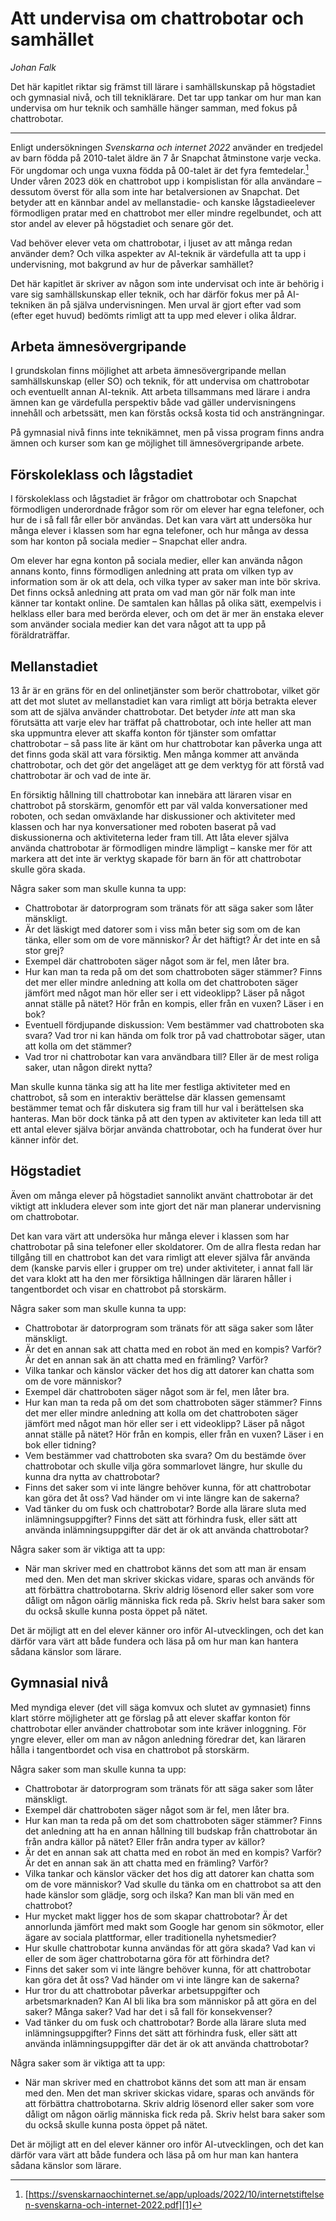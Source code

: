 # Att undervisa om chattrobotar och samhället
_Johan Falk_

Det här kapitlet riktar sig främst till lärare i samhällskunskap på högstadiet och gymnasial nivå, och till tekniklärare. Det tar upp tankar om hur man kan undervisa om hur teknik och samhälle hänger samman, med fokus på chattrobotar.

---- 

Enligt undersökningen _Svenskarna och internet 2022_ använder en tredjedel av barn födda på 2010-talet äldre än 7 år Snapchat åtminstone varje vecka. För ungdomar och unga vuxna födda på 00-talet är det fyra femtedelar.[^1] Under våren 2023 dök en chattrobot upp i kompislistan för alla användare – dessutom överst för alla som inte har betalversionen av Snapchat. Det betyder att en kännbar andel av mellanstadie- och kanske lågstadieelever förmodligen pratar med en chattrobot mer eller mindre regelbundet, och att stor andel av elever på högstadiet och senare gör det.

Vad behöver elever veta om chattrobotar, i ljuset av att många redan använder dem? Och vilka aspekter av AI-teknik är värdefulla att ta upp i undervisning, mot bakgrund av hur de påverkar samhället?

Det här kapitlet är skriver av någon som inte undervisat och inte är behörig i vare sig samhällskunskap eller teknik, och har därför fokus mer på AI-tekniken än på själva undervisningen. Men urval är gjort efter vad som (efter eget huvud) bedömts rimligt att ta upp med elever i olika åldrar.

## Arbeta ämnesövergripande
I grundskolan finns möjlighet att arbeta ämnesövergripande mellan samhällskunskap (eller SO) och teknik, för att undervisa om chattrobotar och eventuellt annan AI-teknik. Att arbeta tillsammans med lärare i andra ämnen kan ge värdefulla perspektiv både vad gäller undervisningens innehåll och arbetssätt, men kan förstås också kosta tid och ansträngningar.

På gymnasial nivå finns inte teknikämnet, men på vissa program finns andra ämnen och kurser som kan ge möjlighet till ämnesövergripande arbete.

## Förskoleklass och lågstadiet
I förskoleklass och lågstadiet är frågor om chattrobotar och Snapchat förmodligen underordnade frågor som rör om elever har egna telefoner, och hur de i så fall får eller bör användas. Det kan vara värt att undersöka hur många elever i klassen som har egna telefoner, och hur många av dessa som har konton på sociala medier – Snapchat eller andra.

Om elever har egna konton på sociala medier, eller kan använda någon annans konto, finns förmodligen anledning att prata om vilken typ av information som är ok att dela, och vilka typer av saker man inte bör skriva. Det finns också anledning att prata om vad man gör när folk man inte känner tar kontakt online. De samtalen kan hållas på olika sätt, exempelvis i helklass eller bara med berörda elever, och om det är mer än enstaka elever som använder sociala medier kan det vara något att ta upp på föräldraträffar.

## Mellanstadiet
13 år är en gräns för en del onlinetjänster som berör chattrobotar, vilket gör att det mot slutet av mellanstadiet kan vara rimligt att börja betrakta elever som att de själva använder chattrobotar. Det betyder _inte_ att man ska förutsätta att varje elev har träffat på chattrobotar, och inte heller att man ska uppmuntra elever att skaffa konton för tjänster som omfattar chattrobotar – så pass lite är känt om hur chattrobotar kan påverka unga att det finns goda skäl att vara försiktig. Men många kommer att använda chattrobotar, och det gör det angeläget att ge dem verktyg för att förstå vad chattrobotar är och vad de inte är.

En försiktig hållning till chattrobotar kan innebära att läraren visar en chattrobot på storskärm, genomför ett par väl valda konversationer med roboten, och sedan omväxlande har diskussioner och aktiviteter med klassen och har nya konversationer med roboten baserat på vad diskussionerna och aktiviteterna leder fram till. Att låta elever själva använda chattrobotar är förmodligen mindre lämpligt – kanske mer för att markera att det inte är verktyg skapade för barn än för att chattrobotar skulle göra skada.

Några saker som man skulle kunna ta upp:
* Chattrobotar är datorprogram som tränats för att säga saker som låter mänskligt.
* Är det läskigt med datorer som i viss mån beter sig som om de kan tänka, eller som om de vore människor? Är det häftigt? Är det inte en så stor grej?
* Exempel där chattroboten säger något som är fel, men låter bra.
* Hur kan man ta reda på om det som chattroboten säger stämmer? Finns det mer eller mindre anledning att kolla om det chattroboten säger jämfört med något man hör eller ser i ett videoklipp? Läser på något annat ställe på nätet? Hör från en kompis, eller från en vuxen? Läser i en bok?
* Eventuell fördjupande diskussion: Vem bestämmer vad chattroboten ska svara? Vad tror ni kan hända om folk tror på vad chattrobotar säger, utan att kolla om det stämmer?
* Vad tror ni chattrobotar kan vara användbara till? Eller är de mest roliga saker, utan någon direkt nytta?

Man skulle kunna tänka sig att ha lite mer festliga aktiviteter med en chattrobot, så som en interaktiv berättelse där klassen gemensamt bestämmer temat och får diskutera sig fram till hur val i berättelsen ska hanteras. Man bör dock tänka på att den typen av aktiviteter kan leda till att ett antal elever själva börjar använda chattrobotar, och ha funderat över hur känner inför det.

## Högstadiet
Även om många elever på högstadiet sannolikt använt chattrobotar är det viktigt att inkludera elever som inte gjort det när man planerar undervisning om chattrobotar.

Det kan vara värt att undersöka hur många elever i klassen som har chattrobotar på sina telefoner eller skoldatorer. Om de allra flesta redan har tillgång till en chattrobot kan det vara rimligt att elever själva får använda dem (kanske parvis eller i grupper om tre) under aktiviteter, i annat fall lär det vara klokt att ha den mer försiktiga hållningen där läraren håller i tangentbordet och visar en chattrobot på storskärm.

Några saker som man skulle kunna ta upp:
* Chattrobotar är datorprogram som tränats för att säga saker som låter mänskligt.
* Är det en annan sak att chatta med en robot än med en kompis? Varför? Är det en annan sak än att chatta med en främling? Varför?
* Vilka tankar och känslor väcker det hos dig att datorer kan chatta som om de vore människor?
* Exempel där chattroboten säger något som är fel, men låter bra.
* Hur kan man ta reda på om det som chattroboten säger stämmer? Finns det mer eller mindre anledning att kolla om det chattroboten säger jämfört med något man hör eller ser i ett videoklipp? Läser på något annat ställe på nätet? Hör från en kompis, eller från en vuxen? Läser i en bok eller tidning?
* Vem bestämmer vad chattroboten ska svara? Om du bestämde över chattrobotar och skulle vilja göra sommarlovet längre, hur skulle du kunna dra nytta av chattrobotar?
* Finns det saker som vi inte längre behöver kunna, för att chattrobotar kan göra det åt oss? Vad händer om vi inte längre kan de sakerna?
* Vad tänker du om fusk och chattrobotar? Borde alla lärare sluta med inlämningsuppgifter? Finns det sätt att förhindra fusk, eller sätt att använda inlämningsuppgifter där det är ok att använda chattrobotar?

Några saker som är viktiga att ta upp:
* När man skriver med en chattrobot känns det som att man är ensam med den. Men det man skriver skickas vidare, sparas och används för att förbättra chattrobotarna. Skriv aldrig lösenord eller saker som vore dåligt om någon oärlig människa fick reda på. Skriv helst bara saker som du också skulle kunna posta öppet på nätet.

Det är möjligt att en del elever känner oro inför AI-utvecklingen, och det kan därför vara värt att både fundera och läsa på om hur man kan hantera sådana känslor som lärare.

## Gymnasial nivå
Med myndiga elever (det vill säga komvux och slutet av gymnasiet) finns klart större möjligheter att ge förslag på att elever skaffar konton för chattrobotar eller använder chattrobotar som inte kräver inloggning. För yngre elever, eller om man av någon anledning föredrar det, kan läraren hålla i tangentbordet och visa en chattrobot på storskärm.

Några saker som man skulle kunna ta upp:
* Chattrobotar är datorprogram som tränats för att säga saker som låter mänskligt.
* Exempel där chattroboten säger något som är fel, men låter bra.
* Hur kan man ta reda på om det som chattroboten säger stämmer? Finns det anledning att ha en annan hållning till budskap från chattrobotar än från andra källor på nätet? Eller från andra typer av källor?
* Är det en annan sak att chatta med en robot än med en kompis? Varför? Är det en annan sak än att chatta med en främling? Varför?
* Vilka tankar och känslor väcker det hos dig att datorer kan chatta som om de vore människor? Vad skulle du tänka om en chattrobot sa att den hade känslor som glädje, sorg och ilska? Kan man bli vän med en chattrobot?
* Hur mycket makt ligger hos de som skapar chattrobotar? Är det annorlunda jämfört med makt som Google har genom sin sökmotor, eller ägare av sociala plattformar, eller traditionella nyhetsmedier?
* Hur skulle chattrobotar kunna användas för att göra skada? Vad kan vi eller de som äger chattrobotarna göra för att förhindra det?
* Finns det saker som vi inte längre behöver kunna, för att chattrobotar kan göra det åt oss? Vad händer om vi inte längre kan de sakerna?
* Hur tror du att chattrobotar påverkar arbetsuppgifter och arbetsmarknaden? Kan AI bli lika bra som människor på att göra en del saker? Många saker? Vad har det i så fall för konsekvenser?
* Vad tänker du om fusk och chattrobotar? Borde alla lärare sluta med inlämningsuppgifter? Finns det sätt att förhindra fusk, eller sätt att använda inlämningsuppgifter där det är ok att använda chattrobotar?

Några saker som är viktiga att ta upp:
* När man skriver med en chattrobot känns det som att man är ensam med den. Men det man skriver skickas vidare, sparas och används för att förbättra chattrobotarna. Skriv aldrig lösenord eller saker som vore dåligt om någon oärlig människa fick reda på. Skriv helst bara saker som du också skulle kunna posta öppet på nätet.

Det är möjligt att en del elever känner oro inför AI-utvecklingen, och det kan därför vara värt att både fundera och läsa på om hur man kan hantera sådana känslor som lärare.

[^1]:	[https://svenskarnaochinternet.se/app/uploads/2022/10/internetstiftelsen-svenskarna-och-internet-2022.pdf][1]

[1]:	https://svenskarnaochinternet.se/app/uploads/2022/10/internetstiftelsen-svenskarna-och-internet-2022.pdf "Svenskarna och internet 2022"